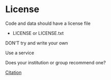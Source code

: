 # License

Code and data should have a license file
 - LICENSE or LICENSE.txt

DON’T try and write your own

Use a service

Does your institution or group recommend one?

[Citation](citation.md)
